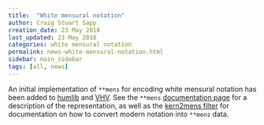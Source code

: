 ```yaml
---
title:  "White mensural notation"
author: Craig Stuart Sapp
creation_date: 23 May 2018
last_updated: 23 May 2018
categories: white mensural notation
permalink: news-white-mensural-notation.html
sidebar: main_sidebar
tags: [all, news]
---
```


An initial implementation of `**mens` for encoding white mensural notation
has been added to [humlib](https://humlib.sapp.org) and [VHV](http://verovio.humdrum.org).
See the `**mens` [documentation page](/humdrum/mens) for a description of the representation,
as well as the [kern2mens filter](/filters/kern2mens) for documentation on how to
convert modern notation into `**mens` data.



